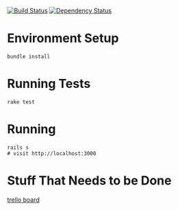 [![Build Status](https://travis-ci.org/desmoinescode/dsmcode-api.png?branch=master)](https://travis-ci.org/desmoinescode/dsmcode-api)
[![Dependency Status](https://gemnasium.com/desmoinescode/dsmcode-api.png)](https://gemnasium.com/desmoinescode/dsmcode-api)


# Environment Setup

    bundle install

# Running Tests

    rake test

# Running

    rails s
    # visit http://localhost:3000

# Stuff That Needs to be Done

[trello board](https://trello.com/b/5J3v3ZS5/start-upi)
